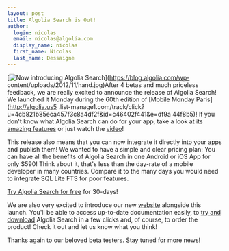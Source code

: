 ```yaml
---
layout: post
title: Algolia Search is Out!
author:
  login: nicolas
  email: nicolas@algolia.com
  display_name: nicolas
  first_name: Nicolas
  last_name: Dessaigne
---
```


[![Now introducing Algolia Search][1]](https://blog.algolia.com/wp-
content/uploads/2012/11/hand.jpg)After 4 betas and much priceless feedback, we
are really excited to announce the release of Algolia Search! We launched it
Monday during the 60th edition of [Mobile Monday Paris](http://algolia.us5
.list-manage1.com/track/click?u=4cb821b85eca457f3c8a4df2f&id=c46402f441&e=df9a
44f8b5)! If you don't know what Algolia Search can do for your app, take a
look at its [amazing features][2] or just watch
the [video][3]!

This release also means that you can now integrate it directly into your apps
and publish them! We wanted to have a simple and clear pricing plan: You can
have all the benefits of Algolia Search in one Android or iOS App for only
$590! Think about it, that's less than the day-rate of a mobile developer in
many countries. Compare it to the many days you would need to integrate SQL
Lite FTS for poor features.

[Try Algolia Search for free][4] for 30-days!

We are also very excited to introduce our new
[website][5] alongside this launch. You'll be able to
access up-to-date documentation easily, to [try and
download][6] Algolia Search in a few clicks and, of
course, to order the product! Check it out and let us know what you think!

Thanks again to our beloved beta testers. Stay tuned for more news!


[1]: /algoliasearch-jekyll-hyde/assets/hand-203x300.jpg
[2]: http://www.algolia.com/product/
[3]: http://www.algolia.com/?video=1
[4]: http://www.algolia.com/try/
[5]: http://www.algolia.com
[6]: http://www.algolia.com/try/
